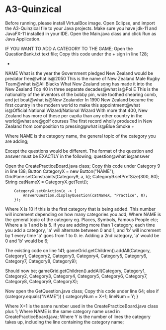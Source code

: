 # A3-Quinzical
Before running, please install VirtualBox image.
Open Eclipse, and import the A3-Quinzical file to your Java projects. 
Make sure you have jdk-11 and JavaFX-11 installed in your IDE.
Open the Main.java class and click Run as Java Application.

IF YOU WANT TO ADD A CATEGORY TO THE GAME;
Open the QuestionBank.txt text file;
Copy this code under the + sign in line 128;

+
NAME
What is the year the Government pledged New Zealand would be predator free@what is@2050
This is the name of New Zealand Male Rugby Team@what is@All Blacks
What New Zealand song has made it into the New Zealand Top 40 in three separate decades@what is@Poi E
This is the nationality of the inventors of the bobby pin, wide toothed shearing comb, and jet boat@what is@New Zealander
In 1990 New Zealand became the first country in the modern world to make this appointment@what is@Official National Wizard/National Wizard
With more that 400, New Zealand has more of these per capita than any other country in the world@what are@golf courses
The first record wholly produced in New Zealand from composition to pressing@what is@Blue Smoke
+

Where NAME is the category name, the general topic of the category you are adding;

Except the questions would be different. The format of the question and answer must be EXACTLY in the following;
question@what is@answer


Open the CreatePracticeBoard.java class;
Copy this code under Category 9 in line 138;
Button CategoryX = new Button("NAME");
	  GridPane.setConstraints(Category9, a, b);
		Category9.setPrefSize(300, 80);
		String catNameX = CategoryX.getText();

		CategoryX.setOnAction(e -> {
			AnswerQuestion.displayQuestion(catNameX, "Practice", 0);
		});
    
Where X is 10 if this is the first category that is being added. This number will increment depending on how many categories you add;
Where NAME is the general topic of the category eg. Places, Symbols, Famous People etc;
Where a is 1 and b is 5. If you are adding more than 1 category, each time you add a category, 'a' will alternate between 0 and 1, and 'b' will increment by 1 every time 'a' goes from 1 to 0. ie. Adding a 2nd category, 'a' would be 0 and 'b' would be 6;

The existing code on line 141;
gameGrid.getChildren().addAll(Category, Category1, Category2, Category3, Category4, Category5, Category6,
				Category7, Category8, Category9);

Should now be;
gameGrid.getChildren().addAll(Category, Category1, Category2, Category3, Category4, Category5, Category6,
				Category7, Category8, Category9, CategoryX);
        

Now open the GetQuestion.java class;
Copy this code under line 64;
else if (category.equals("NAME")) {
			categoryNum = X+1;
			lineNum = Y;
		}
  
Where X+1 is the same number used in the CreatePracticeBoard.java class plus 1;
Where NAME is the same category name used in CreatePracticeBoard.java;
Where Y is the number of lines the category takes up, including the line containing the category name;
